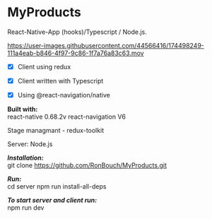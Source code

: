 # MyProducts
React-Native-App (hooks)/Typescript / Node.js.


https://user-images.githubusercontent.com/44566416/174498249-111a4eab-b846-4f97-9c86-1f7a76a83c63.mov


- [x]  Client using redux
- [x]  Client written with Typescript
- [x]  Using @react-navigation/native


__Built with:__  <br />
  react-native 0.68.2v
  react-navigation V6

  Stage managmant - redux-toolkit

  Server: Node.js

***Installation:***  <br />
  git clone https://github.com/RonBouch/MyProducts.git

***Run:***  <br />
  cd server
  npm run install-all-deps     

***To start server and client run:***  <br />
  npm run dev

